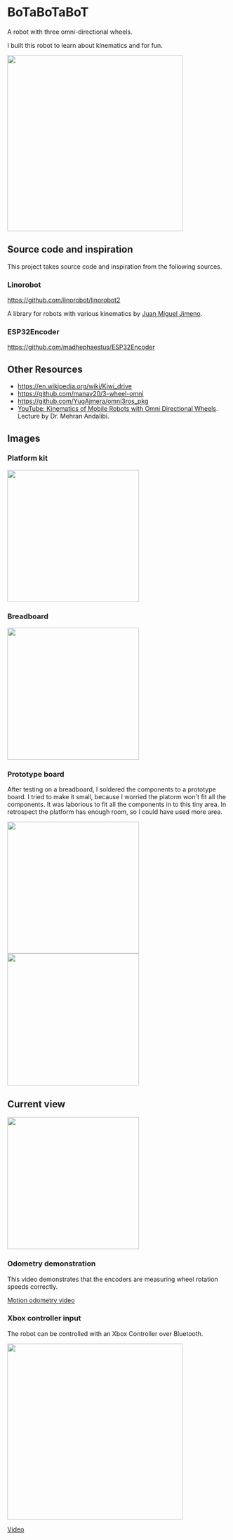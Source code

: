 # BoTaBoTaBoT
A robot with three omni-directional wheels.

I built this robot to learn about kinematics and for fun.

<img src="docs/anim.gif" style="width:400px;"/>


## Source code and inspiration
This project takes source code and inspiration from the following sources.

### Linorobot
https://github.com/linorobot/linorobot2

A library for robots with various kinematics by [Juan Miguel Jimeno](https://github.com/grassjelly).

### ESP32Encoder
https://github.com/madhephaestus/ESP32Encoder


## Other Resources

* https://en.wikipedia.org/wiki/Kiwi_drive
* https://github.com/manav20/3-wheel-omni
* https://github.com/YugAjmera/omni3ros_pkg
* [YouTube: Kinematics of Mobile Robots with Omni Directional Wheels](https://youtu.be/-wzl8XJopgg). Lecture by Dr. Mehran Andalibi.

## Images

### Platform kit
<img src="docs/platform_kit_parts.jpg" style="width:300px;"/>

### Breadboard
<img src="docs/breadboard.jpg" style="width:300px;"/>

### Prototype board
After testing on a breadboard, I soldered the components to a prototype board.
I tried to make it small, because I worried the platorm won't fit all the components.
It was laborious to fit all the components in to this tiny area.
In retrospect the platform has enough room, so I could have used more area.

<img src="docs/board_top.jpg" style="width:300px;"/>
<img src="docs/solder_back.jpg" style="width:300px;"/>

## Current view

<img src="docs/view_1.jpg" style="width:300px;"/>

### Odometry demonstration
This video demonstrates that the encoders are measuring wheel rotation speeds correctly.

[Motion odometry video](docs/measured_motion.mp4)

### Xbox controller input
The robot can be controlled with an Xbox Controller over Bluetooth.

<img src="docs/anim.gif" style="width:400px;"/>

[Video](docs/xbox_controller.mp4)

